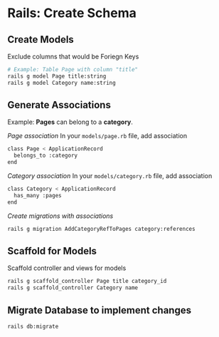 # Rails: Create Schema

## Create Models
Exclude columns that would be Foriegn Keys

```bash
# Example: Table Page with column "title"
rails g model Page title:string
rails g model Category name:string
```

## Generate Associations
Example: **Pages** can belong to a **category**.

*Page association*
In your `models/page.rb` file, add association

```bash
class Page < ApplicationRecord
  belongs_to :category
end
```

*Category association*
In your `models/category.rb` file, add association

```bash
class Category < ApplicationRecord
  has_many :pages
end
```

*Create migrations with associations*

```bash
rails g migration AddCategoryRefToPages category:references
```


## Scaffold for Models
Scaffold controller and views for models

```bash
rails g scaffold_controller Page title category_id
rails g scaffold_controller Category name
```

## Migrate Database to implement changes

```bash
rails db:migrate
```
